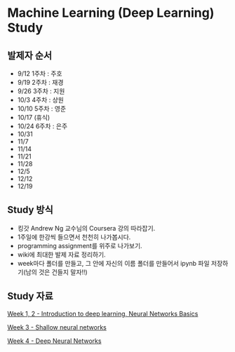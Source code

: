 # Machine Learning (Deep Learning) Study

## 발제자 순서

+ 9/12    1주차 : 주호
+ 9/19    2주차 : 재경
+ 9/26    3주차 : 지원
+ 10/3    4주차 : 상원
+ 10/10  5주차 : 영준
+ 10/17  (휴식)
+ 10/24  6주차 : 은주
+ 10/31  
+ 11/7
+ 11/14
+ 11/21
+ 11/28
+ 12/5
+ 12/12
+ 12/19

## Study 방식

+ 킹갓 Andrew Ng 교수님의 Coursera 강의 따라잡기.
+ 1주일에 한강씩 들으면서 천천히 나가봅시다.
+ programming assignment를 위주로 나가보기. 
+ wiki에 최대한 발제 자료 정리하기.
+ week마다 폴더를 만들고, 그 안에 자신의 이름 폴더를 만들어서 ipynb 파일 저장하기(남의 것은 건들지 말자!!)

## Study 자료

[Week 1, 2 - Introduction to deep learning, Neural Networks Basics](./week2/week2.md)

[Week 3 - Shallow neural networks](./week3/week3.md)

[Week 4 - Deep Neural Networks](./week4/week4.md)